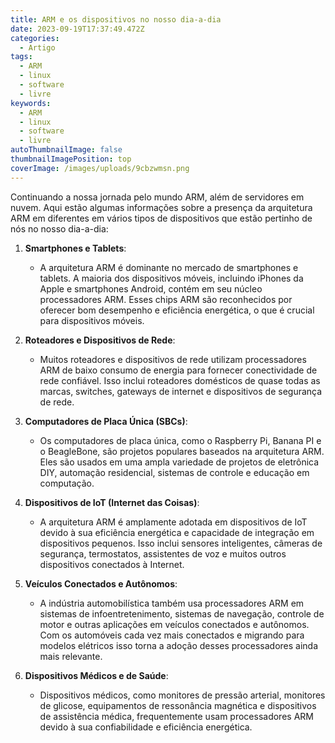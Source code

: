 ```yaml
---
title: ARM e os dispositivos no nosso dia-a-dia
date: 2023-09-19T17:37:49.472Z
categories:
  - Artigo
tags:
  - ARM
  - linux
  - software
  - livre
keywords:
  - ARM
  - linux
  - software
  - livre
autoThumbnailImage: false
thumbnailImagePosition: top
coverImage: /images/uploads/9cbzwmsn.png
---
```



C﻿ontinuando a nossa jornada pelo mundo ARM, além de servidores em nuvem. Aqui estão algumas informações sobre a presença da arquitetura ARM em diferentes em vários tipos de dispositivos que estão pertinho de nós no nosso dia-a-dia:

1. **Smartphones e Tablets**:

   * A arquitetura ARM é dominante no mercado de smartphones e tablets. A maioria dos dispositivos móveis, incluindo iPhones da Apple e smartphones Android, contém em seu núcleo processadores ARM. Esses chips ARM são reconhecidos por oferecer bom desempenho e eficiência energética, o que é crucial para dispositivos móveis.
2. **Roteadores e Dispositivos de Rede**:

   * Muitos roteadores e dispositivos de rede utilizam processadores ARM de baixo consumo de energia para fornecer conectividade de rede confiável. Isso inclui roteadores domésticos de quase todas as marcas, switches, gateways de internet e dispositivos de segurança de rede.
3. **Computadores de Placa Única (SBCs)**:

   * Os computadores de placa única, como o Raspberry Pi, Banana PI e o BeagleBone, são projetos populares baseados na arquitetura ARM. Eles são usados em uma ampla variedade de projetos de eletrônica DIY, automação residencial, sistemas de controle e educação em computação.
4. **Dispositivos de IoT (Internet das Coisas)**:

   * A arquitetura ARM é amplamente adotada em dispositivos de IoT devido à sua eficiência energética e capacidade de integração em dispositivos pequenos. Isso inclui sensores inteligentes, câmeras de segurança, termostatos, assistentes de voz e muitos outros dispositivos conectados à Internet.
5. **Veículos Conectados e Autônomos**:

   * A indústria automobilística também usa processadores ARM em sistemas de infoentretenimento, sistemas de navegação, controle de motor e outras aplicações em veículos conectados e autônomos. Com os automóveis cada vez mais conectados e migrando para modelos elétricos isso torna a adoção desses processadores ainda mais relevante.
6. **Dispositivos Médicos e de Saúde**:

   * Dispositivos médicos, como monitores de pressão arterial, monitores de glicose, equipamentos de ressonância magnética e dispositivos de assistência médica, frequentemente usam processadores ARM devido à sua confiabilidade e eficiência energética.
